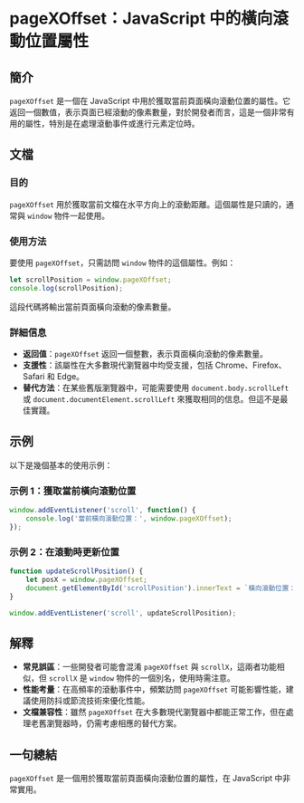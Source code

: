 <!--
Meta Description: # pageXOffset：JavaScript 中的橫向滾動位置屬性 ## 簡介 `pageXOffset` 是一個在 JavaScript 中用於獲取當前頁面橫向滾動位置的屬性。它返回一個數值，表示頁面已經滾動的像素數量，對於開發者而言，這是一個非常有用的屬性，特別是在處理滾動事件或進行元素定位...
Meta Keywords: pagexoffset, window, javascript, scrollposition, document
-->

# pageXOffset：JavaScript 中的橫向滾動位置屬性

## 簡介
`pageXOffset` 是一個在 JavaScript 中用於獲取當前頁面橫向滾動位置的屬性。它返回一個數值，表示頁面已經滾動的像素數量，對於開發者而言，這是一個非常有用的屬性，特別是在處理滾動事件或進行元素定位時。

## 文檔
### 目的
`pageXOffset` 用於獲取當前文檔在水平方向上的滾動距離。這個屬性是只讀的，通常與 `window` 物件一起使用。

### 使用方法
要使用 `pageXOffset`，只需訪問 `window` 物件的這個屬性。例如：

```javascript
let scrollPosition = window.pageXOffset;
console.log(scrollPosition);
```

這段代碼將輸出當前頁面橫向滾動的像素數量。

### 詳細信息
- **返回值**：`pageXOffset` 返回一個整數，表示頁面橫向滾動的像素數量。
- **支援性**：該屬性在大多數現代瀏覽器中均受支援，包括 Chrome、Firefox、Safari 和 Edge。
- **替代方法**：在某些舊版瀏覽器中，可能需要使用 `document.body.scrollLeft` 或 `document.documentElement.scrollLeft` 來獲取相同的信息。但這不是最佳實踐。

## 示例
以下是幾個基本的使用示例：

### 示例 1：獲取當前橫向滾動位置
```javascript
window.addEventListener('scroll', function() {
    console.log('當前橫向滾動位置：', window.pageXOffset);
});
```

### 示例 2：在滾動時更新位置
```javascript
function updateScrollPosition() {
    let posX = window.pageXOffset;
    document.getElementById('scrollPosition').innerText = `橫向滾動位置：${posX}px`;
}

window.addEventListener('scroll', updateScrollPosition);
```

## 解釋
- **常見誤區**：一些開發者可能會混淆 `pageXOffset` 與 `scrollX`，這兩者功能相似，但 `scrollX` 是 `window` 物件的一個別名，使用時需注意。
- **性能考量**：在高頻率的滾動事件中，頻繁訪問 `pageXOffset` 可能影響性能，建議使用防抖或節流技術來優化性能。
- **文檔兼容性**：雖然 `pageXOffset` 在大多數現代瀏覽器中都能正常工作，但在處理老舊瀏覽器時，仍需考慮相應的替代方案。

## 一句總結
`pageXOffset` 是一個用於獲取當前頁面橫向滾動位置的屬性，在 JavaScript 中非常實用。